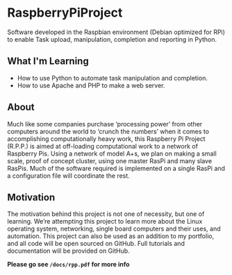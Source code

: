 # RaspberryPiProject
Software developed in the Raspbian environment (Debian optimized for RPi) to enable Task upload, manipulation, completion and reporting in Python. 

## What I'm Learning
- How to use Python to automate task manipulation and completion.
- How to use Apache and PHP to make a web server.

## About

Much like some companies purchase ‘processing power’ from other computers around the world to ‘crunch the numbers’ when it comes to accomplishing computationally heavy work, this Raspberry Pi Project (R.P.P.) is aimed at off-loading computational work to a network of Raspberry Pis. Using a network of model A+s, we plan on making a small scale, proof of concept cluster, using one master RasPi and many slave RasPis. Much of the software required is implemented on a single RasPi and a configuration file will coordinate the rest.

## Motivation 

The motivation behind this project is not one of necessity, but one of learning. We’re attempting this project to learn more about the Linux operating system, networking, single board computers and their uses, and automation.
This project can also be used as an addition to my portfolio, and all code will be open sourced on GitHub. Full tutorials and documentation will be provided on GitHub.

 **Please go see `/docs/rpp.pdf` for more info**
